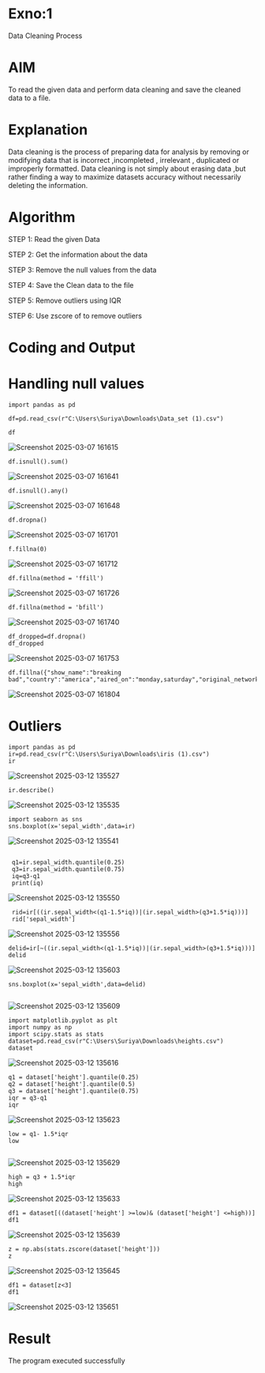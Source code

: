 # Exno:1
Data Cleaning Process

# AIM
To read the given data and perform data cleaning and save the cleaned data to a file.

# Explanation
Data cleaning is the process of preparing data for analysis by removing or modifying data that is incorrect ,incompleted , irrelevant , duplicated or improperly formatted. Data cleaning is not simply about erasing data ,but rather finding a way to maximize datasets accuracy without necessarily deleting the information.

# Algorithm
STEP 1: Read the given Data

STEP 2: Get the information about the data

STEP 3: Remove the null values from the data

STEP 4: Save the Clean data to the file

STEP 5: Remove outliers using IQR

STEP 6: Use zscore of to remove outliers

# Coding and Output
# Handling null values
```
import pandas as pd

df=pd.read_csv(r"C:\Users\Suriya\Downloads\Data_set (1).csv")

df
```
![Screenshot 2025-03-07 161615](https://github.com/user-attachments/assets/9fad49da-8d90-4acc-b34a-45f76896e269)


```
df.isnull().sum()
```

![Screenshot 2025-03-07 161641](https://github.com/user-attachments/assets/1d9eddb9-ef17-43ea-b30e-0f2c18320d63)

```
df.isnull().any()
```
![Screenshot 2025-03-07 161648](https://github.com/user-attachments/assets/8f68870d-5c6d-41f0-b34c-9c111477ce7c)


```
df.dropna()
```
![Screenshot 2025-03-07 161701](https://github.com/user-attachments/assets/87353643-c8ae-4806-8f98-c55bd561fa09)


```
f.fillna(0)
```

![Screenshot 2025-03-07 161712](https://github.com/user-attachments/assets/92ce54c8-0447-441b-871d-7cf16ac40b6c)


```
df.fillna(method = 'ffill')
```

![Screenshot 2025-03-07 161726](https://github.com/user-attachments/assets/77e45662-6e44-4a44-b78e-866aa37f8331)


```
df.fillna(method = 'bfill')
```

![Screenshot 2025-03-07 161740](https://github.com/user-attachments/assets/39b735d5-3143-4b5f-9528-b0299d13119e)


```
df_dropped=df.dropna()
df_dropped
```
![Screenshot 2025-03-07 161753](https://github.com/user-attachments/assets/f645139f-c740-407d-add3-f8cee42624d6)


```
df.fillna({"show_name":"breaking bad","country":"america","aired_on":"monday,saturday","original_network":"KBS2","rating":9.6,"current_overall_rank":880.0,"lifetime_popularity_rank":1,"watchers":126795.0})
```

![Screenshot 2025-03-07 161804](https://github.com/user-attachments/assets/c8c082bb-7394-48de-b370-b190804e8014)



# Outliers

```
import pandas as pd
ir=pd.read_csv(r"C:\Users\Suriya\Downloads\iris (1).csv")
ir
```
![Screenshot 2025-03-12 135527](https://github.com/user-attachments/assets/2c9a3093-22d9-4675-9e04-5199303e3d77)


```
ir.describe()
```

![Screenshot 2025-03-12 135535](https://github.com/user-attachments/assets/b7bf04db-d7c2-450d-b23e-55372aa30df9)


```
import seaborn as sns
sns.boxplot(x='sepal_width',data=ir)
```
![Screenshot 2025-03-12 135541](https://github.com/user-attachments/assets/6b44e9f0-bc43-425e-9979-d91cd5d7db1d)



```

 q1=ir.sepal_width.quantile(0.25)
 q3=ir.sepal_width.quantile(0.75)
 iq=q3-q1
 print(iq)
```

![Screenshot 2025-03-12 135550](https://github.com/user-attachments/assets/4988ddea-d01d-4489-973d-547f7410d052)


```
 rid=ir[((ir.sepal_width<(q1-1.5*iq))|(ir.sepal_width>(q3+1.5*iq)))]
 rid['sepal_width']
```
![Screenshot 2025-03-12 135556](https://github.com/user-attachments/assets/bd064582-6021-4024-8b30-27ea4deca1a4)


```
delid=ir[~((ir.sepal_width<(q1-1.5*iq))|(ir.sepal_width>(q3+1.5*iq)))]
delid
```

![Screenshot 2025-03-12 135603](https://github.com/user-attachments/assets/bdab787b-a2d7-40ea-8d5b-e056f3273ebd)


```
sns.boxplot(x='sepal_width',data=delid)


```
![Screenshot 2025-03-12 135609](https://github.com/user-attachments/assets/6d9491cd-1309-4b11-a1bf-299878b8df1f)



```
import matplotlib.pyplot as plt
import numpy as np
import scipy.stats as stats
dataset=pd.read_csv(r"C:\Users\Suriya\Downloads\heights.csv")
dataset

```

![Screenshot 2025-03-12 135616](https://github.com/user-attachments/assets/4dd4c98f-b33b-46e4-83e4-2d5368aeddc6)

```
q1 = dataset['height'].quantile(0.25)
q2 = dataset['height'].quantile(0.5)
q3 = dataset['height'].quantile(0.75)
iqr = q3-q1
iqr

```
![Screenshot 2025-03-12 135623](https://github.com/user-attachments/assets/da2b43da-3102-4638-9333-84d4ec86f068)



```
low = q1- 1.5*iqr
low


```

![Screenshot 2025-03-12 135629](https://github.com/user-attachments/assets/aee6bcf3-e614-4830-bfda-96b81d944294)

```
high = q3 + 1.5*iqr
high

```

![Screenshot 2025-03-12 135633](https://github.com/user-attachments/assets/5d5da814-64ac-4aac-a60a-7ac7f847e634)



```
df1 = dataset[((dataset['height'] >=low)& (dataset['height'] <=high))]
df1
```

![Screenshot 2025-03-12 135639](https://github.com/user-attachments/assets/47c3da53-4545-4b85-98ea-64a61c963d78)




```
z = np.abs(stats.zscore(dataset['height']))
z

```


![Screenshot 2025-03-12 135645](https://github.com/user-attachments/assets/3109d922-3c9a-4ac6-8295-71b3bb02a0e0)


```
df1 = dataset[z<3]
df1
```

![Screenshot 2025-03-12 135651](https://github.com/user-attachments/assets/10950a74-04a2-421d-9e89-9302e1c8d0ec)




# Result
The program executed successfully
